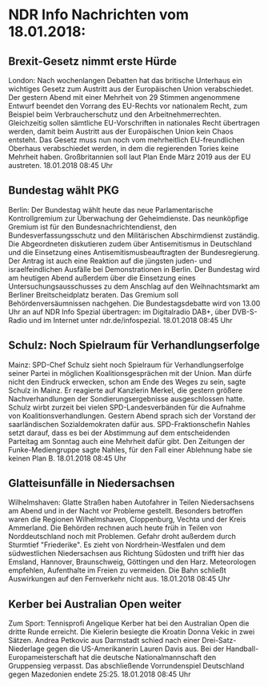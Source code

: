 # NDR Info Nachrichten vom 18.01.2018:


## Brexit-Gesetz nimmt erste Hürde
London: Nach wochenlangen Debatten hat das britische Unterhaus ein wichtiges Gesetz zum Austritt aus der Europäischen Union verabschiedet. Der gestern Abend mit einer Mehrheit von 29 Stimmen angenommene Entwurf beendet den Vorrang des EU-Rechts vor nationalem Recht, zum Beispiel beim Verbraucherschutz und den Arbeitnehmerrechten. Gleichzeitig sollen sämtliche EU-Vorschriften in nationales Recht übertragen werden, damit beim Austritt aus der Europäischen Union kein Chaos entsteht. Das Gesetz muss nun noch vom  mehrheitlich EU-freundlichen Oberhaus verabschiedet werden, in dem die regierenden Tories keine Mehrheit haben. Großbritannien soll laut Plan Ende März 2019 aus der EU austreten. 18.01.2018 08:45 Uhr 

## Bundestag wählt PKG
Berlin: Der Bundestag wählt heute das neue Parlamentarische Kontrollgremium zur Überwachung der Geheimdienste. Das neunköpfige Gremium ist für den Bundesnachrichtendienst, den Bundesverfassungsschutz und den Militärischen Abschirmdienst zuständig. Die Abgeordneten diskutieren zudem über Antisemitismus in Deutschland und die Einsetzung eines Antisemitismusbeauftragten der Bundesregierung. Der Antrag ist auch eine Reaktion auf die jüngsten juden- und israelfeindlichen Ausfälle bei Demonstrationen in Berlin. Der Bundestag wird am heutigen Abend außerdem über die Einsetzung eines Untersuchungsausschusses zu dem Anschlag auf den Weihnachtsmarkt am Berliner Breitscheidplatz beraten. Das Gremium soll Behördenversäumnissen nachgehen. Die Bundestagsdebatte wird von 13.00 Uhr an auf NDR Info Spezial übertragen: im Digitalradio DAB+, über DVB-S-Radio und im Internet unter ndr.de/infospezial. 18.01.2018 08:45 Uhr 

## Schulz: Noch Spielraum für Verhandlungserfolge
Mainz: SPD-Chef Schulz sieht noch Spielraum für Verhandlungserfolge seiner Partei in möglichen Koalitionsgesprächen mit der Union. Man dürfe nicht den Eindruck erwecken, schon am Ende des Weges zu sein, sagte Schulz in Mainz. Er reagierte auf Kanzlerin Merkel, die gestern größere Nachverhandlungen der Sondierungsergebnisse ausgeschlossen hatte. Schulz wirbt zurzeit bei vielen SPD-Landesverbänden für die Aufnahme von Koalitionsverhandlungen. Gestern Abend sprach sich der Vorstand der saarländischen Sozialdemokraten dafür aus. SPD-Fraktionschefin Nahles setzt darauf, dass es bei der Abstimmung auf dem entscheidenden Parteitag am Sonntag auch eine Mehrheit dafür gibt. Den Zeitungen der Funke-Mediengruppe sagte Nahles, für den Fall einer Ablehnung habe sie keinen Plan B. 18.01.2018 08:45 Uhr 

## Glatteisunfälle in Niedersachsen
Wilhelmshaven: Glatte Straßen haben Autofahrer in Teilen Niedersachsens am Abend und in der Nacht vor Probleme gestellt. Besonders betroffen waren die Regionen Wilhelmshaven, Cloppenburg, Vechta und der Kreis Ammerland. Die Behörden rechnen auch heute früh in Teilen von Norddeutschland noch mit Problemen. Gefahr droht außerdem durch Sturmtief "Friederike". Es zieht von Nordrhein-Westfalen und dem südwestlichen Niedersachsen aus Richtung Südosten und trifft hier das Emsland, Hannover, Braunschweig, Göttingen und den Harz. Meteorologen empfehlen, Aufenthalte im Freien zu vermeiden. Die Bahn schließt Auswirkungen auf den Fernverkehr nicht aus. 18.01.2018 08:45 Uhr 

## Kerber bei Australian Open weiter
Zum Sport: Tennisprofi Angelique Kerber hat bei den Australian Open die dritte Runde erreicht. Die Kielerin besiegte die Kroatin Donna Vekic in zwei Sätzen. Andrea Petkovic aus Darmstadt schied nach einer Drei-Satz-Niederlage gegen die US-Amerikanerin Lauren Davis aus. Bei der Handball-Europameisterschaft hat die deutsche Nationalmannschaft den Gruppensieg verpasst. Das abschließende Vorrundenspiel Deutschland gegen Mazedonien endete 25:25. 18.01.2018 08:45 Uhr 
